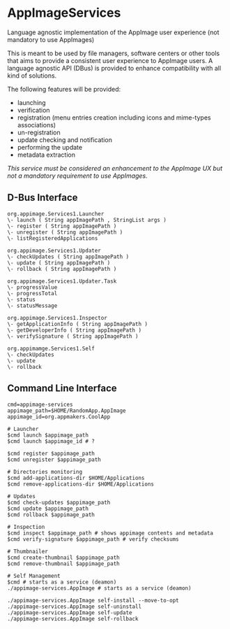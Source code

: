 # AppImageServices
Language agnostic implementation of the AppImage user experience (not mandatory to use AppImages)

This is meant to be used by file managers, software centers or other tools that aims to provide a consistent user 
experience to AppImage users. A language agnostic API (DBus) is provided to enhance compatibility with all kind of 
solutions.


The following features will be provided:
- launching
- verification
- registration (menu entries creation including icons and mime-types associations)
- un-registration
- update checking and notification
- performing the update
- metadata extraction

_This service must be considered an enhancement to the AppImage UX but not a mandatory requirement to use AppImages._

## D-Bus Interface
```
org.appimage.Services1.Launcher
\- launch ( String appImagePath , StringList args )
\- register ( String appImagePath )
\- unregister ( String appImagePath )
\- listRegisteredApplications

org.appimage.Services1.Updater
\- checkUpdates ( String appImagePath )
\- update ( String appImagePath )
\- rollback ( String appImagePath )

org.appimage.Services1.Updater.Task
\- progressValue
\- progressTotal
\- status
\- statusMessage

org.appimage.Services1.Inspector
\- getApplicationInfo ( String appImagePath )
\- getDeveloperInfo ( String appImagePath )
\- verifySignature ( String appImagePath )

org.appimamge.Services1.Self
\- checkUpdates
\- update
\- rollback

```

## Command Line Interface
```
cmd=appimage-services
appimage_path=$HOME/RandomApp.AppImage
appimage_id=org.appmakers.CoolApp

# Launcher
$cmd launch $appimage_path
$cmd launch $appimage_id # ?

$cmd register $appimage_path
$cmd unregister $appimage_path

# Directories monitoring
$cmd add-applications-dir $HOME/Applications
$cmd remove-applications-dir $HOME/Applications

# Updates 
$cmd check-updates $appimage_path
$cmd update $appimage_path
$cmd rollback $appimage_path

# Inspection
$cmd inspect $appimage_path # shows appimage contents and metadata
$cmd verify-signature $appimage_path # verify checksums

# Thumbnailer
$cmd create-thumbnail $appimage_path
$cmd remove-thumbnail $appimage_path

# Self Management
$cmd # starts as a service (deamon)
./appimage-services.AppImage # starts as a service (deamon)

./appimage-services.AppImage self-install --move-to-opt
./appimage-services.AppImage self-uninstall
./appimage-services.AppImage self-update
./appimage-services.AppImage self-rollback
```

